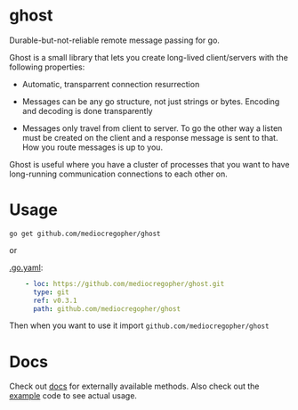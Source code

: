 # ghost

Durable-but-not-reliable remote message passing for go.

Ghost is a small library that lets you create long-lived client/servers with the
following properties:

* Automatic, transparrent connection resurrection

* Messages can be any go structure, not just strings or bytes. Encoding and
  decoding is done transparently

* Messages only travel from client to server. To go the other way a listen
  must be created on the client and a response message is sent to that. How you
  route messages is up to you.

Ghost is useful where you have a cluster of processes that you want to have
long-running communication connections to each other on.

# Usage

`go get github.com/mediocregopher/ghost`

or

[.go.yaml][goat]:
```yaml
    - loc: https://github.com/mediocregopher/ghost.git
      type: git
      ref: v0.3.1
      path: github.com/mediocregopher/ghost
```

Then when you want to use it import `github.com/mediocregopher/ghost`

# Docs

Check out [docs][godoc] for externally available methods.  Also check out the
[example](/example) code to see actual usage.

[goat]: http://github.com/mediocregopher/goat
[godoc]: http://godoc.org/github.com/mediocregopher/ghost
